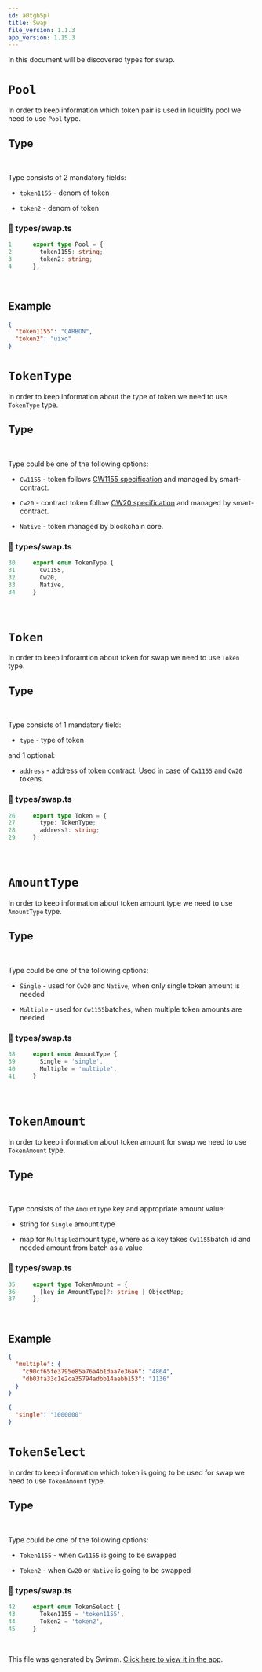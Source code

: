 ```yaml
---
id: a0tgb5pl
title: Swap
file_version: 1.1.3
app_version: 1.15.3
---
```


In this document will be discovered types for swap.

# `Pool`<swm-token data-swm-token=":types/swap.ts:1:4:4:`export type Pool = {`"/>

In order to keep information which token pair is used in liquidity pool we need to use `Pool`<swm-token data-swm-token=":types/swap.ts:1:4:4:`export type Pool = {`"/> type.

## Type

<br/>

Type consists of 2 mandatory fields:

- `token1155`<swm-token data-swm-token=":types/swap.ts:2:1:1:`  token1155: string;`"/> - denom of token

- `token2`<swm-token data-swm-token=":types/swap.ts:3:1:1:`  token2: string;`"/> - denom of token
<!-- NOTE-swimm-snippet: the lines below link your snippet to Swimm -->

### 📄 types/swap.ts

```typescript
1      export type Pool = {
2        token1155: string;
3        token2: string;
4      };
```

<br/>

## Example

```json
{
  "token1155": "CARBON",
  "token2": "uixo"
}
```

# `TokenType`<swm-token data-swm-token=":types/swap.ts:27:4:4:`  type: TokenType;`"/>

In order to keep information about the type of token we need to use `TokenType`<swm-token data-swm-token=":types/swap.ts:30:4:4:`export enum TokenType {`"/> type.

## Type

<br/>

Type could be one of the following options:

- `Cw1155`<swm-token data-swm-token=":types/swap.ts:31:1:1:`  Cw1155,`"/> - token follows [CW1155 specification](https://docs.rs/cw1155/latest/cw1155/) and managed by smart-contract.

- `Cw20`<swm-token data-swm-token=":types/swap.ts:32:1:1:`  Cw20,`"/> - contract token follow [CW20 specification](https://docs.rs/cw20/latest/cw20/) and managed by smart-contract.

- `Native`<swm-token data-swm-token=":types/swap.ts:33:1:1:`  Native,`"/> - token managed by blockchain core.
<!-- NOTE-swimm-snippet: the lines below link your snippet to Swimm -->

### 📄 types/swap.ts

```typescript
30     export enum TokenType {
31       Cw1155,
32       Cw20,
33       Native,
34     }
```

<br/>

# `Token`<swm-token data-swm-token=":types/swap.ts:26:4:4:`export type Token = {`"/>

In order to keep inforamtion about token for swap we need to use `Token`<swm-token data-swm-token=":types/swap.ts:26:4:4:`export type Token = {`"/> type.

## Type

<br/>

Type consists of 1 mandatory field:

- `type`<swm-token data-swm-token=":types/swap.ts:27:1:1:`  type: TokenType;`"/> - type of token

and 1 optional:

- `address`<swm-token data-swm-token=":types/swap.ts:28:1:1:`  address?: string;`"/> - address of token contract. Used in case of `Cw1155`<swm-token data-swm-token=":types/swap.ts:31:1:1:`  Cw1155,`"/> and `Cw20`<swm-token data-swm-token=":types/swap.ts:32:1:1:`  Cw20,`"/> tokens.
<!-- NOTE-swimm-snippet: the lines below link your snippet to Swimm -->

### 📄 types/swap.ts

```typescript
26     export type Token = {
27       type: TokenType;
28       address?: string;
29     };
```

<br/>

# `AmountType`<swm-token data-swm-token=":types/swap.ts:38:4:4:`export enum AmountType {`"/>

In order to keep information about token amount type we need to use `AmountType`<swm-token data-swm-token=":types/swap.ts:38:4:4:`export enum AmountType {`"/> type.

## Type

<br/>

Type could be one of the following options:

- `Single`<swm-token data-swm-token=":types/swap.ts:39:1:1:`  Single = &#39;single&#39;,`"/> - used for `Cw20`<swm-token data-swm-token=":types/swap.ts:32:1:1:`  Cw20,`"/> and `Native`<swm-token data-swm-token=":types/swap.ts:33:1:1:`  Native,`"/>, when only single token amount is needed

- `Multiple`<swm-token data-swm-token=":types/swap.ts:40:1:1:`  Multiple = &#39;multiple&#39;,`"/> - used for `Cw1155`<swm-token data-swm-token=":types/swap.ts:31:1:1:`  Cw1155,`"/>batches, when multiple token amounts are needed
<!-- NOTE-swimm-snippet: the lines below link your snippet to Swimm -->

### 📄 types/swap.ts

```typescript
38     export enum AmountType {
39       Single = 'single',
40       Multiple = 'multiple',
41     }
```

<br/>

# `TokenAmount`<swm-token data-swm-token=":types/swap.ts:35:4:4:`export type TokenAmount = {`"/>

In order to keep information about token amount for swap we need to use `TokenAmount`<swm-token data-swm-token=":types/swap.ts:35:4:4:`export type TokenAmount = {`"/> type.

## Type

<br/>

Type consists of the `AmountType`<swm-token data-swm-token=":types/swap.ts:38:4:4:`export enum AmountType {`"/> key and appropriate amount value:

- string for `Single`<swm-token data-swm-token=":types/swap.ts:39:1:1:`  Single = &#39;single&#39;,`"/> amount type

- map for `Multiple`<swm-token data-swm-token=":types/swap.ts:40:1:1:`  Multiple = &#39;multiple&#39;,`"/>amount type, where as a key takes `Cw1155`<swm-token data-swm-token=":types/swap.ts:31:1:1:`  Cw1155,`"/>batch id and needed amount from batch as a value
<!-- NOTE-swimm-snippet: the lines below link your snippet to Swimm -->

### 📄 types/swap.ts

```typescript
35     export type TokenAmount = {
36       [key in AmountType]?: string | ObjectMap;
37     };
```

<br/>

## Example

```json
{
  "multiple": {
    "c90cf65fe3795e85a76a4b1daa7e36a6": "4864",
    "db03fa33c1e2ca35794adbb14aebb153": "1136"
  }
}
```

```json
{
  "single": "1000000"
}
```

# `TokenSelect`<swm-token data-swm-token=":types/swap.ts:42:4:4:`export enum TokenSelect {`"/>

In order to keep information which token is going to be used for swap we need to use `TokenAmount`<swm-token data-swm-token=":types/swap.ts:35:4:4:`export type TokenAmount = {`"/> type.

## Type

<br/>

Type could be one of the following options:

- `Token1155`<swm-token data-swm-token=":types/swap.ts:43:1:1:`  Token1155 = &#39;token1155&#39;,`"/> - when `Cw1155`<swm-token data-swm-token=":types/swap.ts:31:1:1:`  Cw1155,`"/> is going to be swapped

- `Token2`<swm-token data-swm-token=":types/swap.ts:44:1:1:`  Token2 = &#39;token2&#39;,`"/> - when `Cw20`<swm-token data-swm-token=":types/swap.ts:32:1:1:`  Cw20,`"/> or `Native`<swm-token data-swm-token=":types/swap.ts:33:1:1:`  Native,`"/> is going to be swapped
<!-- NOTE-swimm-snippet: the lines below link your snippet to Swimm -->

### 📄 types/swap.ts

```typescript
42     export enum TokenSelect {
43       Token1155 = 'token1155',
44       Token2 = 'token2',
45     }
```

<br/>

This file was generated by Swimm. [Click here to view it in the app](https://app.swimm.io/repos/Z2l0aHViJTNBJTNBamFtYm8lM0ElM0FpeG9mb3VuZGF0aW9u/docs/a0tgb5pl).
